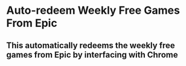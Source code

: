 # Auto-redeem Weekly Free Games From Epic
## This automatically redeems the weekly free games from Epic by interfacing with Chrome



